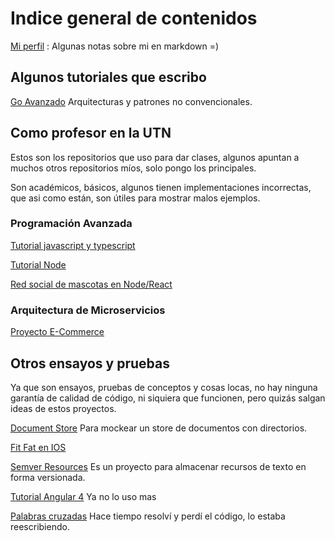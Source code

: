 # Indice general de contenidos 

[Mi perfil](https://github.com/nmarsollier/profile) : Algunas notas sobre mi en markdown =)

## Algunos tutoriales que escribo

[Go Avanzado](https://github.com/nmarsollier/go_index) Arquitecturas y patrones no convencionales.

## Como profesor en la UTN

Estos son los repositorios que uso para dar clases, algunos apuntan a muchos otros repositorios míos, solo pongo los principales.

Son académicos, básicos, algunos tienen implementaciones incorrectas, que asi como están, son útiles para mostrar malos ejemplos.

### Programación Avanzada

[Tutorial javascript y typescript](https://github.com/nmarsollier/javascript_lessons)

[Tutorial Node](https://github.com/nmarsollier/node_lessons)

[Red social de mascotas en Node/React](https://github.com/nmarsollier/mascotas)

### Arquitectura de Microservicios

[Proyecto E-Commerce](https://github.com/nmarsollier/ecommerce)

## Otros ensayos y pruebas

Ya que son ensayos, pruebas de conceptos y cosas locas, no hay ninguna garantía de calidad de código, ni siquiera que funcionen, pero quizás salgan ideas de estos proyectos.

[Document Store](https://github.com/nmarsollier/document_store) Para mockear un store de documentos con directorios.

[Fit Fat en IOS](https://github.com/nmarsollier/fit_fat_ios)

[Semver Resources](https://github.com/nmarsollier/semver_resource_server) Es un proyecto para almacenar recursos de texto en forma versionada.

[Tutorial Angular 4](https://github.com/nmarsollier/angular_lessons) Ya no lo uso mas

[Palabras cruzadas](https://github.com/nmarsollier/crosswords) Hace tiempo resolví y perdí el código, lo estaba reescribiendo.
